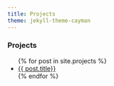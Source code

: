 ```yaml
---
title: Projects
theme: jekyll-theme-cayman
---
```


### Projects
<ul class= "well lead list-unstyled">
{% for post in site.projects %}
<li>
  <a href= "{{ post.url}}">{{ post.title}}</a>
</li>
</li>
{% endfor %}
</ul>
